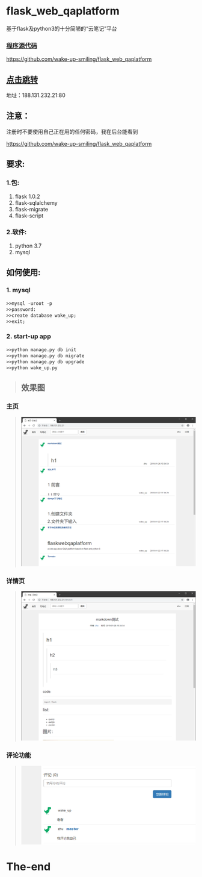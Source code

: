 


# flask_web_qaplatform
基于flask及python3的十分简陋的“云笔记”平台

### [程序源代码](https://github.com/wake-up-smiling/flask_web_qaplatform)

https://github.com/wake-up-smiling/flask_web_qaplatform

## [点击跳转](http://188.131.232.21) 

地址：188.131.232.21:80

## 注意：
注册时不要使用自己正在用的任何密码，我在后台能看到


https://github.com/wake-up-smiling/flask_web_qaplatform

## 要求:

### 1.包:
1. flask 1.0.2
2. flask-sqlalchemy
3. flask-migrate
4. flask-script
### 2.软件:
1. python 3.7
2. mysql


## 如何使用:
### 1. mysql
```
>>mysql -uroot -p
>>password:
>>create database wake_up;
>>exit;
```

### 2. start-up app
```
>>python manage.py db init
>>python manage.py db migrate
>>python manage.py db upgrade
>>python wake_up.py
```

> ## 效果图
### 主页
 
>![image](pic/index.png)

### 详情页

>![image](pic/detail.png)

### 评论功能

>![image](pic/comment.png)

# The-end




